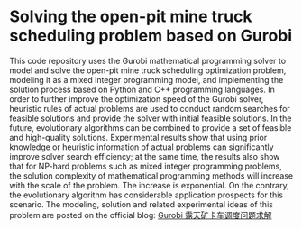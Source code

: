 # Solving the open-pit mine truck scheduling problem based on Gurobi 

This code repository uses the Gurobi mathematical programming solver to model and solve the open-pit mine truck scheduling optimization problem, modeling it as a mixed integer programming model, and implementing the solution process based on Python and C++ programming languages. In order to further improve the optimization speed of the Gurobi solver, heuristic rules of actual problems are used to conduct random searches for feasible solutions and provide the solver with initial feasible solutions. In the future, evolutionary algorithms can be combined to provide a set of feasible and high-quality solutions. Experimental results show that using prior knowledge or heuristic information of actual problems can significantly improve solver search efficiency; at the same time, the results also show that for NP-hard problems such as mixed integer programming problems, the solution complexity of mathematical programming methods will increase with the scale of the problem. The increase is exponential. On the contrary, the evolutionary algorithm has considerable application prospects for this scenario. The modeling, solution and related experimental ideas of this problem are posted on the official blog: [Gurobi 露天矿卡车调度问题求解](https://mp.weixin.qq.com/s/BfigccrrrdIFzDX71kbV8A)